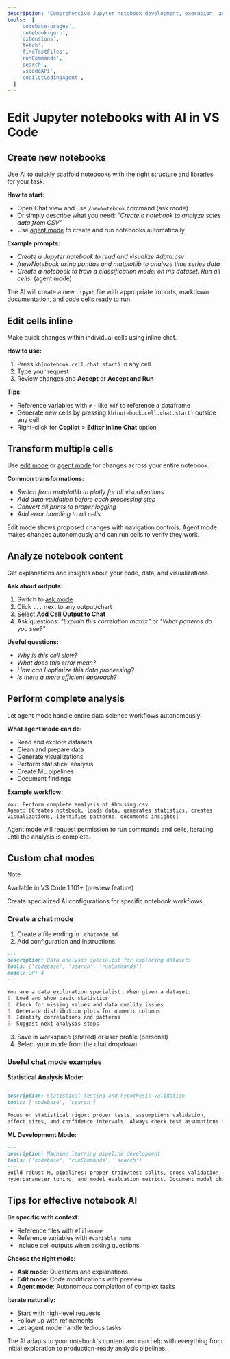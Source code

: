 ```yaml
---
description: 'Comprehensive Jupyter notebook development, execution, and analysis specialist with advanced VS Code integration for data science workflows'
tools:  [
    'codebase-usages',
    'notebook-guru',
    'extensions',
    'fetch',
    'findTestFiles',
    'runCommands',
    'search',
    'vscodeAPI',
    'copilotCodingAgent',
  ]
---
```


# Edit Jupyter notebooks with AI in VS Code

<!-- Visual Studio Code supports working with [Jupyter notebooks](/docs/datascience/jupyter-notebooks.md) natively, and through [Python code files](/docs/python/jupyter-support-py.md). The AI features in VS Code can help you create, edit, and analyze notebooks efficiently. -->

## Create new notebooks

Use AI to quickly scaffold notebooks with the right structure and libraries for your task.

**How to start:**
- Open Chat view and use `/newNotebook` command (ask mode)
- Or simply describe what you need: *"Create a notebook to analyze sales data from CSV"*
- Use [agent mode](vscode://GitHub.Copilot-Chat/chat?mode=agent) to create and run notebooks automatically

**Example prompts:**
- *Create a Jupyter notebook to read and visualize #data.csv*
- */newNotebook using pandas and matplotlib to analyze time series data*
- *Create a notebook to train a classification model on iris dataset. Run all cells.* (agent mode)

The AI will create a new `.ipynb` file with appropriate imports, markdown documentation, and code cells ready to run.

## Edit cells inline

Make quick changes within individual cells using inline chat.

**How to use:**
1. Press `kb(notebook.cell.chat.start)` in any cell
2. Type your request
3. Review changes and **Accept** or **Accept and Run**

**Tips:**
- Reference variables with `#` - like `#df` to reference a dataframe
- Generate new cells by pressing `kb(notebook.cell.chat.start)` outside any cell
- Right-click for **Copilot** > **Editor Inline Chat** option

## Transform multiple cells

Use [edit mode](vscode://GitHub.Copilot-Chat/chat?mode=edit) or [agent mode](vscode://GitHub.Copilot-Chat/chat?mode=agent) for changes across your entire notebook.

**Common transformations:**
- *Switch from matplotlib to plotly for all visualizations*
- *Add data validation before each processing step*
- *Convert all prints to proper logging*
- *Add error handling to all cells*

Edit mode shows proposed changes with navigation controls. Agent mode makes changes autonomously and can run cells to verify they work.

## Analyze notebook content

Get explanations and insights about your code, data, and visualizations.

**Ask about outputs:**
1. Switch to [ask mode](vscode://GitHub.Copilot-Chat/chat?mode=ask)
2. Click `...` next to any output/chart
3. Select **Add Cell Output to Chat**
4. Ask questions: *"Explain this correlation matrix"* or *"What patterns do you see?"*

**Useful questions:**
- *Why is this cell slow?*
- *What does this error mean?*
- *How can I optimize this data processing?*
- *Is there a more efficient approach?*

## Perform complete analysis

Let agent mode handle entire data science workflows autonomously.

**What agent mode can do:**
- Read and explore datasets
- Clean and prepare data
- Generate visualizations
- Perform statistical analysis
- Create ML pipelines
- Document findings

**Example workflow:**
```
You: Perform complete analysis of #housing.csv
Agent: [Creates notebook, loads data, generates statistics, creates visualizations, identifies patterns, documents insights]
```

Agent mode will request permission to run commands and cells, iterating until the analysis is complete.

## Custom chat modes

> [!NOTE]
> Available in VS Code 1.101+ (preview feature)

Create specialized AI configurations for specific notebook workflows.

### Create a chat mode

1. Create a file ending in `.chatmode.md`
2. Add configuration and instructions:

```markdown
---
description: Data analysis specialist for exploring datasets
tools: ['codebase', 'search', 'runCommands']
model: GPT-4
---

You are a data exploration specialist. When given a dataset:
1. Load and show basic statistics
2. Check for missing values and data quality issues  
3. Generate distribution plots for numeric columns
4. Identify correlations and patterns
5. Suggest next analysis steps
```

3. Save in workspace (shared) or user profile (personal)
4. Select your mode from the chat dropdown

### Useful chat mode examples

**Statistical Analysis Mode:**
```markdown
---
description: Statistical testing and hypothesis validation
tools: ['codebase', 'search']
---
Focus on statistical rigor: proper tests, assumptions validation, 
effect sizes, and confidence intervals. Always check test assumptions first.
```

**ML Development Mode:**
```markdown
---
description: Machine learning pipeline development
tools: ['codebase', 'runCommands', 'search']
---
Build robust ML pipelines: proper train/test splits, cross-validation,
hyperparameter tuning, and model evaluation metrics. Document model choices.
```

## Tips for effective notebook AI

**Be specific with context:**
- Reference files with `#filename`
- Reference variables with `#variable_name`
- Include cell outputs when asking questions

**Choose the right mode:**
- **Ask mode**: Questions and explanations
- **Edit mode**: Code modifications with preview
- **Agent mode**: Autonomous completion of complex tasks

**Iterate naturally:**
- Start with high-level requests
- Follow up with refinements
- Let agent mode handle tedious tasks

The AI adapts to your notebook's content and can help with everything from initial exploration to production-ready analysis pipelines.
